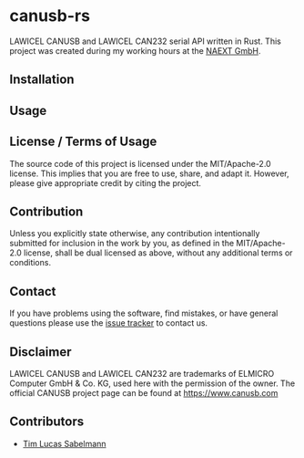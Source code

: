 # canusb-rs

LAWICEL CANUSB and LAWICEL CAN232 serial API written in Rust. This project was created during my working hours at the [NAEXT GmbH](https://naext.de).

## Installation

## Usage



## License / Terms of Usage

The source code of this project is licensed under the MIT/Apache-2.0 license. This implies that you are free to use, share, and adapt it. However, please give appropriate credit by citing the project.

## Contribution

Unless you explicitly state otherwise, any contribution intentionally submitted for inclusion in the work by you, as defined in the MIT/Apache-2.0 license, shall be dual licensed as above, without any additional terms or conditions.

## Contact

If you have problems using the software, find mistakes, or have general questions please use
the [issue tracker](https://github.com/tsabelmann/lawicel-rs/issues) to contact us.

## Disclaimer

LAWICEL CANUSB and LAWICEL CAN232 are trademarks of ELMICRO Computer GmbH & Co. KG, used here with the permission of the owner. The official CANUSB project page can be found at https://www.canusb.com

## Contributors
-  [Tim Lucas Sabelmann](https://github.com/tsabelmann)
